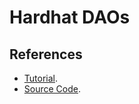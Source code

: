 # Hardhat DAOs
## References
* [Tutorial](https://github.com/smartcontractkit/full-blockchain-solidity-course-js#lesson-17-hardhat-daos).
* [Source Code](https://github.com/PatrickAlphaC/hardhat-dao-fcc).
